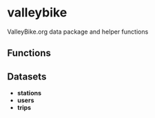 # valleybike

ValleyBike.org data package and helper functions

## Functions

## Datasets

- **stations**
- **users**
- **trips**
